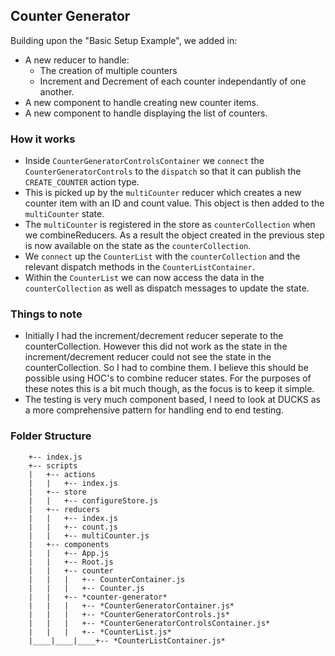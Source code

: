 ## Counter Generator

Building upon the "Basic Setup Example", we added in:
- A new reducer to handle:
	- The creation of multiple counters
	- Increment and Decrement of each counter independantly of one another.
- A new component to handle creating new counter items.
- A new component to handle displaying the list of counters.

### How it works
- Inside ``CounterGeneratorControlsContainer`` we ``connect`` the ``CounterGeneratorControls`` to the ``dispatch`` so that it can publish the ``CREATE_COUNTER`` action type.
- This is picked up by the ``multiCounter`` reducer which creates a new counter item with an ID and count value. This object is then added to the ``multiCounter`` state.
- The ``multiCounter`` is registered in the store as ``counterCollection`` when we combineReducers. As a result the object created in the previous step is now available on the state as the ``counterCollection``.
- We ``connect`` up the ``CounterList`` with the ``counterCollection`` and the relevant dispatch methods in the ``CounterListContainer``. 
- Within the ``CounterList`` we can now access the data in the ``counterCollection`` as well as dispatch messages to update the state.

### Things to note
- Initially I had the increment/decrement reducer seperate to the counterCollection. However this did not work as the state in the increment/decrement reducer could not see the state in the counterCollection. So I had to combine them. I believe this should be possible using HOC's to combine reducer states. For the purposes of these notes this is a bit much though, as the focus is to keep it simple.
- The testing is very much component based, I need to look at DUCKS as a more comprehensive pattern for handling end to end testing.

### Folder Structure

		+-- index.js
		+-- scripts
		|	+-- actions
		|	|	+-- index.js
		|	+-- store
		|	|	+-- configureStore.js
		|	+-- reducers
		|	|	+-- index.js
		|	|	+-- count.js
		|	|	+-- multiCounter.js
		|	+-- components
		|	|	+-- App.js
		|	|	+-- Root.js
		|	|	+-- counter
		|	|	|	+-- CounterContainer.js
		|	|	|	+-- Counter.js
		|	|	+-- *counter-generator*
		|	|	|	+-- *CounterGeneratorContainer.js*
		|	|	|	+-- *CounterGeneratorControls.js*
		|	|	|	+-- *CounterGeneratorControlsContainer.js*
		|	|	|	+-- *CounterList.js*
		|____|____|____+-- *CounterListContainer.js*
		